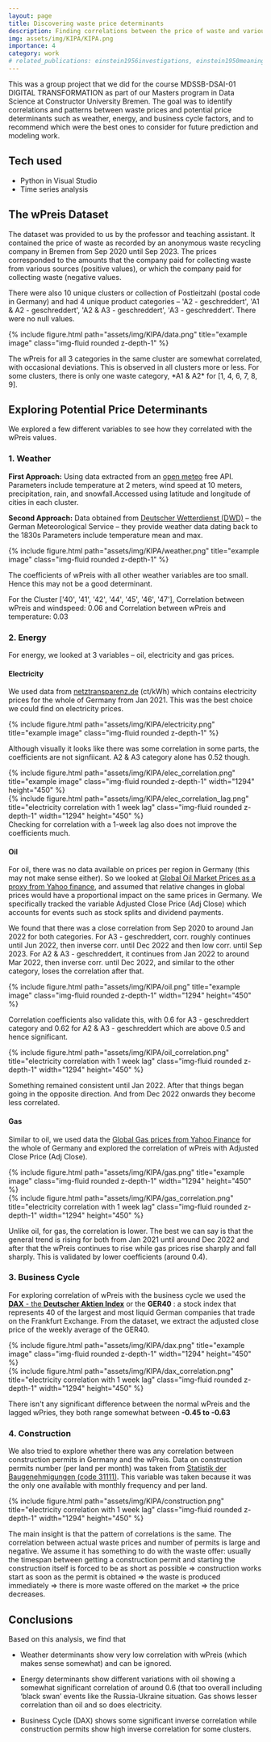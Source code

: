 ```yaml
---
layout: page
title: Discovering waste price determinants 
description: Finding correlations between the price of waste and various potential price determinants.
img: assets/img/KIPA/KIPA.png
importance: 4
category: work
# related_publications: einstein1956investigations, einstein1950meaning
---
```


This was a group project that we did for the course MDSSB-DSAI-01 DIGITAL TRANSFORMATION as part of our Masters program in Data Science at Constructor University Bremen. The goal was to identify correlations and patterns between waste prices and potential price determinants such as weather, energy, and business cycle factors, and to recommend which were the best ones to consider for future prediction and modeling work.

## Tech used

- Python in Visual Studio
- Time series analysis

## The wPreis Dataset

The dataset was provided to us by the professor and teaching assistant. It contained the price of waste as recorded by an anonymous waste recycling company in Bremen from Sep 2020 until Sep 2023. The prices corresponded to the amounts that the company paid for collecting waste from various sources (positive values), or which the company paid for collecting waste (negative values.

There were also 10 unique clusters or collection of Postleitzahl (postal code in Germany) and had 4 unique product categories – 'A2 - geschreddert', 'A1 & A2 - geschreddert', 'A2 & A3 - geschreddert', 'A3 - geschreddert'. There were no null values.

<div class="row">
    <div class="col-sm mt-3 mt-md-0">
        {% include figure.html path="assets/img/KIPA/data.png" title="example image" class="img-fluid rounded z-depth-1" %}
    </div>
</div>

The wPreis for all 3 categories in the same cluster are somewhat correlated, with occasional deviations. This is observed in all clusters more or less. For some clusters, there is only one waste category, \*A1 & A2\* for \[1, 4, 6, 7, 8, 9\].

## **Exploring Potential Price Determinants**

We explored a few different variables to see how they correlated with the wPreis values.

### 1. Weather

**First Approach:** Using data extracted from an [open meteo](https://open-meteo.com/) free API. Parameters include temperature at 2 meters, wind speed at 10 meters, precipitation, rain, and snowfall.Accessed using latitude and longitude of cities in each cluster.

**Second Approach:** Data obtained from [Deutscher Wetterdienst (DWD)](https://www.dwd.de/DE/Home/home_node.html) – the German Meteorological Service – they provide weather data dating back to the 1830s Parameters include temperature mean and max.

<div class="row">
    <div class="col-sm mt-3 mt-md-0">
        {% include figure.html path="assets/img/KIPA/weather.png" title="example image" class="img-fluid rounded z-depth-1" %}
    </div>
</div>

The coefficients of wPreis with all other weather variables are too small. Hence this may not be a good determinant.

For the Cluster \['40', '41', '42', '44', '45', '46', '47'\], Correlation between wPreis and windspeed: 0.06 and Correlation between wPreis and temperature: 0.03

### 2. Energy

For energy, we looked at 3 variables – oil, electricity and gas prices.

#### Electricity

We used data from [netztransparenz.de](https://www.netztransparenz.de/EEG/Marktpraemie/Spotmarktpreis) (ct/kWh) which contains electricity prices for the whole of Germany from Jan 2021. This was the best choice we could find on electricity prices.

<div class="row">
    <div class="col-sm mt-3 mt-md-0">
        {% include figure.html path="assets/img/KIPA/electricity.png" title="example image" class="img-fluid rounded z-depth-1" %}
    </div>
</div>

Although visually it looks like there was some correlation in some parts, the coefficients are not signfiicant. A2 & A3 category alone has 0.52 though.

<div class="row">
    <div class="col-sm mt-3 mt-md-0">
        {% include figure.html path="assets/img/KIPA/elec_correlation.png" title="example image" class="img-fluid rounded z-depth-1" width="1294" height="450" %}
    </div>
</div>

<div class="row">
    <div class="col-sm mt-3 mt-md-0">
        {% include figure.html path="assets/img/KIPA/elec_correlation_lag.png" title="electricity correlation with 1 week lag" class="img-fluid rounded z-depth-1" width="1294" height="450" %}
    </div>
</div>

<div class="caption">
    Checking for correlation with a 1-week lag also does not improve the coefficients much.
</div>



#### Oil

For oil, there was no data available on prices per region in Germany (this may not make sense either). So we looked at [Global Oil Market Prices as a proxy from Yahoo finance](https://finance.yahoo.com/quote/CL%3DF/history?period1=1599436800&period2=1694649600&interval=1wk&filter=history&frequency=1wk&includeAdjustedClose=true), and assumed that relative changes in global prices would have a proportional impact on the same prices in Germany. We specifically tracked the variable Adjusted Close Price (Adj Close) which accounts for events such as stock splits and dividend payments.

We found that there was a close correlation from Sep 2020 to around Jan 2022 for both categories. For A3 - geschreddert, corr. roughly continues until Jun 2022, then inverse corr. until Dec 2022 and then low corr. until Sep 2023. For A2 & A3 - geschreddert, it continues from Jan 2022 to around Mar 2022, then inverse corr. until Dec 2022, and similar to the other category, loses the correlation after that.

<div class="row">
    <div class="col-sm mt-3 mt-md-0">
        {% include figure.html path="assets/img/KIPA/oil.png" title="example image" class="img-fluid rounded z-depth-1" width="1294" height="450" %}
    </div>
</div>


Correlation coefficients also validate this, with 0.6 for A3 - geschreddert category and 0.62 for A2 & A3 - geschreddert which are above 0.5 and hence significant.


<div class="row">
    <div class="col-sm mt-3 mt-md-0">
        {% include figure.html path="assets/img/KIPA/oil_correlation.png" title="electricity correlation with 1 week lag" class="img-fluid rounded z-depth-1" width="1294" height="450" %}
    </div>
</div>


Something remained consistent until Jan 2022. After that things began going in the opposite direction. And from Dec 2022 onwards they become less correlated.



#### Gas

Similar to oil, we used data the [Global Gas prices from Yahoo Finance](https://finance.yahoo.com/quote/NG%3DF/history?p=NG%3DF) for the whole of Germany and explored the correlation of wPreis with Adjusted Close Price (Adj Close).


<div class="row">
    <div class="col-sm mt-3 mt-md-0">
        {% include figure.html path="assets/img/KIPA/gas.png" title="example image" class="img-fluid rounded z-depth-1" width="1294" height="450" %}
    </div>
</div>


<div class="row">
    <div class="col-sm mt-3 mt-md-0">
        {% include figure.html path="assets/img/KIPA/gas_correlation.png" title="electricity correlation with 1 week lag" class="img-fluid rounded z-depth-1" width="1294" height="450" %}
    </div>
</div>


Unlike oil, for gas, the correlation is lower. The best we can say is that the general trend is rising for both from Jan 2021 until around Dec 2022 and after that the wPreis continues to rise while gas prices rise sharply and fall sharply. This is validated by lower coefficients (around 0.4).



### 3. Business Cycle

For exploring correlation of wPreis with the business cycle we used the [**DAX** - the **Deutscher Aktien Index**](https://finance.yahoo.com/quote/DAX/history?period1=1599955200&period2=1694563200&interval=1d&filter=history&frequency=1d&includeAdjustedClose=true&guccounter=1&guce_referrer=aHR0cHM6Ly93d3cuZ29vZ2xlLmNvbS8&guce_referrer_sig=AQAAALsVKvxUJU7SSHyDzboI1z8iQ-95y7S1toJIg2VLrZbrf37W4faU3xh85tMCeYeiNYfRBnbCjvToNimKt0kiy7mOCnb35Hq6HH9lGpYzfe5sgc8ApkLXnaSE2sDCdicidvgkiGkwhak_cly_pc1KzGCnm-XtgAPsc8XwTIPFq7Ew) or the **GER40** : a stock index that represents 40 of the largest and most liquid German companies that trade on the Frankfurt Exchange. From the dataset, we extract the adjusted close price of the weekly average of the GER40.


<div class="row">
    <div class="col-sm mt-3 mt-md-0">
        {% include figure.html path="assets/img/KIPA/dax.png" title="example image" class="img-fluid rounded z-depth-1" width="1294" height="450" %}
    </div>
</div>


<div class="row">
    <div class="col-sm mt-3 mt-md-0">
        {% include figure.html path="assets/img/KIPA/dax_correlation.png" title="electricity correlation with 1 week lag" class="img-fluid rounded z-depth-1" width="1294" height="450" %}
    </div>
</div>

There isn't any significant difference between the normal wPreis and the lagged wPries, they both range somewhat between **-0.45 to -0.63**


### 4. Construction

We also tried to explore whether there was any correlation between construction permits in Germany and the wPreis. Data on construction permits number (per land per month) was taken from [Statistik der Baugenehmigungen (code 31111)](https://www-genesis.destatis.de/). This variable was taken because it was the only one available with monthly frequency and per land.

<div class="row">
    <div class="col-sm mt-3 mt-md-0">
        {% include figure.html path="assets/img/KIPA/construction.png" title="electricity correlation with 1 week lag" class="img-fluid rounded z-depth-1" width="1294" height="450" %}
    </div>
</div>

The main insight is that the pattern of correlations is the same. The correlation between actual waste prices and number of permits is large and negative. We assume it has something to do with the waste offer: usually the timespan between getting a construction permit and starting the construction itself is forced to be as short as possible =\> construction works start as soon as the permit is obtained =\> the waste is produced immediately =\> there is more waste offered on the market =\> the price decreases.


## **Conclusions**

Based on this analysis, we find that

-   Weather determinants show very low correlation with wPreis (which makes sense somewhat) and can be ignored.

-   Energy determinants show different variations with oil showing a somewhat significant correlation of around 0.6 (that too overall including ‘black swan’ events like the Russia-Ukraine situation. Gas shows lesser correlation than oil and so does electricity.

-   Business Cycle (DAX) shows some significant inverse correlation while construction permits show high inverse correlation for some clusters.